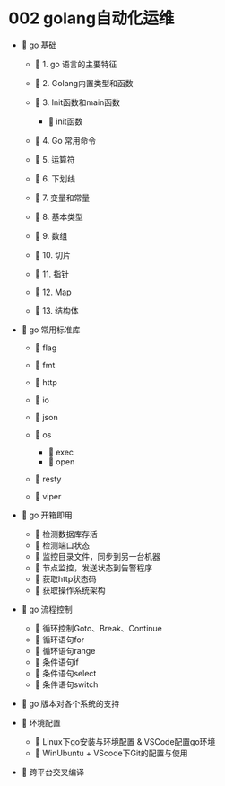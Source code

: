 # 002 golang自动化运维

* 📑 go 基础

  * 📄 1. go 语言的主要特征
  * 📄 2. Golang内置类型和函数
  * 📑 3. Init函数和main函数

    * 📄 init函数
  * 📄 4. Go 常用命令
  * 📄 5. 运算符
  * 📄 6. 下划线
  * 📄 7. 变量和常量
  * 📄 8. 基本类型
  * 📄 9. 数组
  * 📄 10. 切片
  * 📄 11. 指针
  * 📄 12. Map
  * 📄 13. 结构体
* 📑 go 常用标准库

  * 📄 flag
  * 📄 fmt
  * 📄 http
  * 📄 io
  * 📄 json
  * 📑 os

    * 📄 exec
    * 📄 open
  * 📄 resty
  * 📄 viper
* 📑 go 开箱即用

  * 📄 检测数据库存活
  * 📄 检测端口状态
  * 📄 监控目录文件，同步到另一台机器
  * 📄 节点监控，发送状态到告警程序
  * 📄 获取http状态码
  * 📄 获取操作系统架构
* 📑 go 流程控制

  * 📄 循环控制Goto、Break、Continue
  * 📄 循环语句for
  * 📄 循环语句range
  * 📄 条件语句if
  * 📄 条件语句select
  * 📄 条件语句switch
* 📄 go 版本对各个系统的支持
* 📑 环境配置

  * 📄 Linux下go安装与环境配置 & VSCode配置go环境
  * 📄 WinUbuntu + VScode下Git的配置与使用
* 📄 跨平台交叉编译

　　‍
